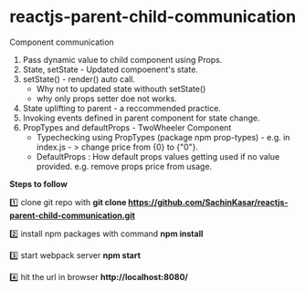 # reactjs-parent-child-communication

Component communication

1. Pass dynamic value to child component using Props.
2. State, setState - Updated compoenent's state.
3. setState() - render() auto call.
     - Why not to updated state withouth setState()
     - why only props setter doe not works.  
4. State uplifting to parent - a reccommended practice.
5. Invoking events defined in parent component for state change. 
6. PropTypes and defaultProps - TwoWheeler Component
      - Typechecking using PropTypes (package npm prop-types) - e.g. in index.js - > change price from {0} to {"0"}.
      - DefaultProps : How default props values getting used if no value provided. e.g. remove props price from <TwoWheeler> usage.



**Steps to follow**

:one: clone git repo with 
**git clone https://github.com/SachinKasar/reactjs-parent-child-communication.git**

:two: install npm packages with command
**npm install**

:three: start webpack server
**npm start**

:four: hit the url in browser **http://localhost:8080/**



